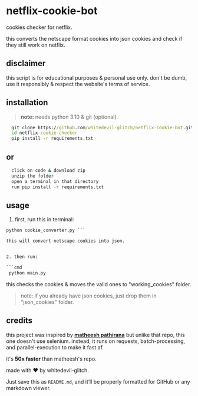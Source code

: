 # netflix-cookie-bot
cookies checker for netflix. 
 
this converts the netscape format cookies into json cookies and check if they still work on netflix.

## disclaimer
this script is for educational purposes & personal use only. don't be dumb, use it responsibly & respect the website's terms of service.

## installation
> **note:** needs python 3.10 & git (optional).  
```cmd
  git clone https://github.com/whitedevil-glitch/netflix-cookie-bot.git
  cd netflix-cookie-checker
  pip install -r requirements.txt
```
## or

```cmd
  click on code & download zip  
  unzip the folder  
  open a terminal in that directory  
  run pip install -r requirements.txt
```

## usage

1. first, run this in terminal:

```cmd
python cookie_converter.py ```

this will convert netscape cookies into json.


2. then run:

```cmd 
 python main.py
```

this checks the cookies & moves the valid ones to "working_cookies" folder.



> note: if you already have json cookies, just drop them in "json_cookies" folder.



## credits

this project was inspired by <a href="#"><b>matheesh pathirana</b></a> but unlike that repo, this one doesn't use selenium. instead, it runs on requests, batch-processing, and parallel-execution to make it fast af.

it's <b>50x faster</b> than matheesh's repo.

made with ❤️ by whitedevil-glitch.

Just save this as `README.md`, and it’ll be properly formatted for GitHub or any markdown viewer.

